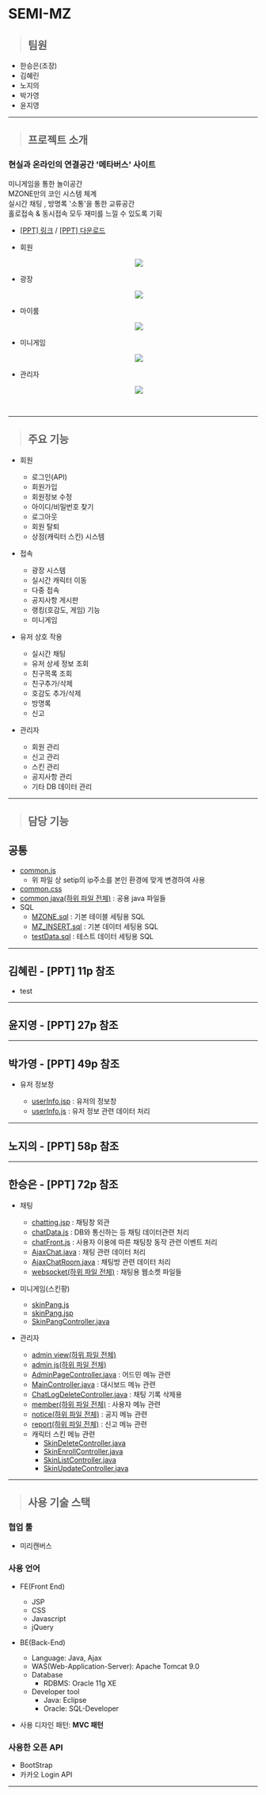 # SEMI-MZ

> ## 팀원

- 한승은(조장)
- 김혜린
- 노지의
- 박가영
- 윤지영

---

> ## 프로젝트 소개

### 현실과 온라인의 연결공간 '메타버스' 사이트

미니게임을 통한 놀이공간  
MZONE만의 코인 시스템 체계  
실시간 채팅 , 방명록 '소통'을 통한 교류공간  
홀로접속 & 동시접속 모두 재미를 느낄 수 있도록 기획

- [[PPT] 링크](https://www.miricanvas.com/v/11ytu1c) / <a href="./SEMI_MZ/WebContent/resource/etc/MZONE_PPT.pdf" download="Mzone.pdf">[PPT] 다운로드</a>

- 회원
  <p align="center">
    <img src="./SEMI_MZ/WebContent/resource/etc/video/member.gif">
  </p>

- 광장
  <p align="center">
    <img src="./SEMI_MZ/WebContent/resource/etc/video/square.gif">
  </p>

- 마이룸
  <p align="center">
    <img src="./SEMI_MZ/WebContent/resource/etc/video/myroom.gif">
  </p>

- 미니게임
  <p align="center">
    <img src="./SEMI_MZ/WebContent/resource/etc/video/minigame.gif">
  </p>

- 관리자
  <p align="center">
    <img src="./SEMI_MZ/WebContent/resource/etc/video/admin.gif">
  </p>

<br>

---

> ## 주요 기능

- 회원

  - 로그인(API)
  - 회원가입
  - 회원정보 수정
  - 아이디/비밀번호 찾기
  - 로그아웃
  - 회원 탈퇴
  - 상점(캐릭터 스킨) 시스템

- 접속

  - 광장 시스템
  - 실시간 캐릭터 이동
  - 다중 접속
  - 공지사항 게시판
  - 랭킹(호감도, 게임) 기능
  - 미니게임

- 유저 상호 작용

  - 실시간 채팅
  - 유저 상세 정보 조회
  - 친구목록 조회
  - 친구추가/삭제
  - 호감도 추가/삭제
  - 방명록
  - 신고

- 관리자
  - 회원 관리
  - 신고 관리
  - 스킨 관리
  - 공지사항 관리
  - 기타 DB 데이터 관리

---

> ## 담당 기능

## 공통

- [common.js](./SEMI_MZ/WebContent/resource/js/common.js)
  - 위 파일 상 setip의 ip주소를 본인 환경에 맞게 변경하여 사용
- [common.css](./SEMI_MZ/WebContent/resource/css/common.css)
- [common java(하위 파일 전체)](./SEMI_MZ/src/mz/common) : 공용 java 파일들
- SQL
  - [MZONE.sql](./SEMI_MZ/sql파일/MZONE.sql) : 기본 테이블 세팅용 SQL
  - [MZ_INSERT.sql](./SEMI_MZ/sql파일/MZ_INSERT.sql) : 기본 데이터 세팅용 SQL
  - [testData.sql](./SEMI_MZ/sql파일/testData.sql) : 테스트 데이터 세팅용 SQL

---

## 김혜린 - [PPT] 11p 참조

- test

---

## 윤지영 - [PPT] 27p 참조

---

## 박가영 - [PPT] 49p 참조

- 유저 정보창

  - [userInfo.jsp](./SEMI_MZ/WebContent/views/userInfo.jsp) : 유저의 정보창
  - [userInfo.js](./SEMI_MZ/WebContent/resource/js/userInfo.js) : 유저 정보 관련 데이터 처리


---

## 노지의 - [PPT] 58p 참조

---

## 한승은 - [PPT] 72p 참조

- 채팅

  - [chatting.jsp](./SEMI_MZ/WebContent/views/chatting.jsp) : 채팅창 외관
  - [chatData.js](./SEMI_MZ/WebContent/resource/js/chat/chatData.js) : DB와 통신하는 등 채팅 데이터관련 처리
  - [chatFront.js](./SEMI_MZ/WebContent/resource/js/chat/chatFront.js) : 사용자 이용에 따른 채팅창 동작 관련 이벤트 처리
  - [AjaxChat.java](./SEMI_MZ/src/mz/chatting/controller/ajax/AjaxChat.java) : 채팅 관련 데이터 처리
  - [AjaxChatRoom.java](./SEMI_MZ/src/mz/chatting/controller/ajax/AjaxChatRoom.java) : 채팅방 관련 데이터 처리
  - [websocket(하위 파일 전체)](./SEMI_MZ/src/mz/chatting/websocket) : 채팅용 웹소켓 파일들

- 미니게임(스킨팡)

  - [skinPang.js](./SEMI_MZ/WebContent/resource/js/minigame/skinPang.js)
  - [skinPang.jsp](./SEMI_MZ/WebContent/views/minigame/skinPang.jsp)
  - [SkinPangController.java](./SEMI_MZ/src/mz/minigame/controller/SkinPangController.java)

- 관리자
  - [admin view(하위 파일 전체)](./SEMI_MZ/WebContent/views/admin)
  - [admin js(하위 파일 전체)](./SEMI_MZ/WebContent/resource/js/admin)
  - [AdminPageController.java](./SEMI_MZ/src/mz/admin/controller/AdminPageController.java) : 어드민 메뉴 관련
  - [MainController.java](./SEMI_MZ/src/mz/admin/controller/MainController.java) : 대시보드 메뉴 관련
  - [ChatLogDeleteController.java](./SEMI_MZ/src/mz/chatting/controller/ChatLogDeleteController.java) : 채팅 기록 삭제용
  - [member(하위 파일 전체)](./SEMI_MZ/src/mz/member/controller/admin) : 사용자 메뉴 관련
  - [notice(하위 파일 전체)](./SEMI_MZ/src/mz/notice/controller) : 공지 메뉴 관련
  - [report(하위 파일 전체)](./SEMI_MZ/src/mz/report/controller/admin) : 신고 메뉴 관련
  - 캐릭터 스킨 메뉴 관련
    - [SkinDeleteController.java](./SEMI_MZ/src/mz/skin/controller/SkinDeleteController.java)
    - [SkinEnrollController.java](./SEMI_MZ/src/mz/skin/controller/SkinEnrollController.java)
    - [SkinListController.java](./SEMI_MZ/src/mz/skin/controller/SkinListController.java)
    - [SkinUpdateController.java](./SEMI_MZ/src/mz/skin/controller/SkinUpdateController.java)

---

> ## 사용 기술 스택

### 협업 툴

- 미리캔버스

### 사용 언어

- FE(Front End)

  - JSP
  - CSS
  - Javascript
  - jQuery

- BE(Back-End)

  - Language: Java, Ajax
  - WAS(Web-Application-Server): Apache Tomcat 9.0
  - Database
    - RDBMS: Oracle 11g XE
  - Developer tool
    - Java: Eclipse
    - Oracle: SQL-Developer

- 사용 디자인 패턴: **MVC 패턴**

### 사용한 오픈 API

- BootStrap
- 카카오 Login API

---
